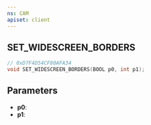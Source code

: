 ```yaml
---
ns: CAM
apiset: client
---
```

## SET_WIDESCREEN_BORDERS

```c
// 0xD7F4D54CF80AFA34
void SET_WIDESCREEN_BORDERS(BOOL p0, int p1);
```


## Parameters
* **p0**:
* **p1**:
